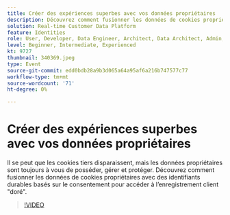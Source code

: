 ```yaml
---
title: Créer des expériences superbes avec vos données propriétaires
description: Découvrez comment fusionner les données de cookies propriétaires avec des identifiants durables basés sur le consentement pour accéder à l’enregistrement client doré.
solution: Real-time Customer Data Platform
feature: Identities
role: User, Developer, Data Engineer, Architect, Data Architect, Admin, Leader
level: Beginner, Intermediate, Experienced
kt: 9727
thumbnail: 340369.jpeg
type: Event
source-git-commit: edd0bdb28a9b3d065a64a95af6a216b747577c77
workflow-type: tm+mt
source-wordcount: '71'
ht-degree: 0%

---
```


# Créer des expériences superbes avec vos données propriétaires

Il se peut que les cookies tiers disparaissent, mais les données propriétaires sont toujours à vous de posséder, gérer et protéger. Découvrez comment fusionner les données de cookies propriétaires avec des identifiants durables basés sur le consentement pour accéder à l’enregistrement client &quot;doré&quot;.

>[!VIDEO](https://video.tv.adobe.com/v/340369/?quality=12&learn=on)
